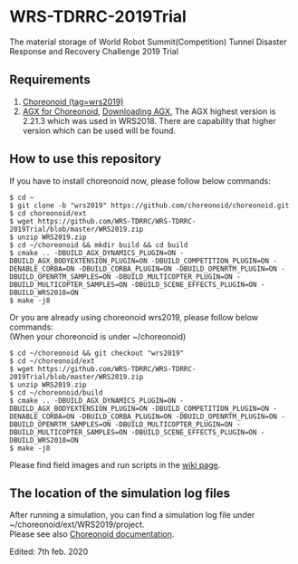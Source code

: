 # WRS-TDRRC-2019Trial
The material storage of World Robot Summit(Competition) Tunnel Disaster Response and Recovery Challenge 2019 Trial 

## Requirements  

  1. [Choreonoid (tag=wrs2019)](https://choreonoid.org/en/manuals/latest/index.html)  
  2. [AGX for Choreonoid](https://choreonoid.org/en/manuals/latest/agxdynamics/index.html), [Downloading AGX](https://www.algoryx.se/download/?id=1887), The AGX highest version is 2.21.3 which was used in WRS2018. There are capability that higher version which can be used will be found.  
 

## How to use this repository  
If you have to install choreonoid now, please follow below commands:  

    $ cd ~  
    $ git clone -b "wrs2019" https://github.com/choreonoid/choreonoid.git  
    $ cd choreonoid/ext  
    $ wget https://github.com/WRS-TDRRC/WRS-TDRRC-2019Trial/blob/master/WRS2019.zip  
    $ unzip WRS2019.zip  
    $ cd ~/choreonoid && mkdir build && cd build  
    $ cmake .. -DBUILD_AGX_DYNAMICS_PLUGIN=ON -DBUILD_AGX_BODYEXTENSION_PLUGIN=ON -DBUILD_COMPETITION_PLUGIN=ON -DENABLE_CORBA=ON -DBUILD_CORBA_PLUGIN=ON -DBUILD_OPENRTM_PLUGIN=ON -DBUILD_OPENRTM_SAMPLES=ON -DBUILD_MULTICOPTER_PLUGIN=ON -DBUILD_MULTICOPTER_SAMPLES=ON -DBUILD_SCENE_EFFECTS_PLUGIN=ON -DBUILD_WRS2018=ON  
    $ make -j8  
  
Or you are already using choreonoid wrs2019, please follow below commands:  
(When your choreonoid is under ~/choreonoid)  

    $ cd ~/choreonoid && git checkout "wrs2019"  
    $ cd ~/choreonoid/ext  
    $ wget https://github.com/WRS-TDRRC/WRS-TDRRC-2019Trial/blob/master/WRS2019.zip  
    $ unzip WRS2019.zip  
    $ cd ~/choreonoid/build  
    $ cmake .. -DBUILD_AGX_DYNAMICS_PLUGIN=ON -DBUILD_AGX_BODYEXTENSION_PLUGIN=ON -DBUILD_COMPETITION_PLUGIN=ON -DENABLE_CORBA=ON -DBUILD_CORBA_PLUGIN=ON -DBUILD_OPENRTM_PLUGIN=ON -DBUILD_OPENRTM_SAMPLES=ON -DBUILD_MULTICOPTER_PLUGIN=ON -DBUILD_MULTICOPTER_SAMPLES=ON -DBUILD_SCENE_EFFECTS_PLUGIN=ON -DBUILD_WRS2018=ON  
    $ make -j8  

Please find field images and run scripts in the [wiki page](https://github.com/WRS-TDRRC/WRS-TDRRC-2019Trial/wiki).  

## The location of the simulation log files  
After running a simulation, you can find a simulation log file under ~/choreonoid/ext/WRS2019/project.  
Please see also [Choreonoid documentation](https://choreonoid.org/en/manuals/1.7/simulation/execution-and-playback.html).  

Edited: 7th feb. 2020
